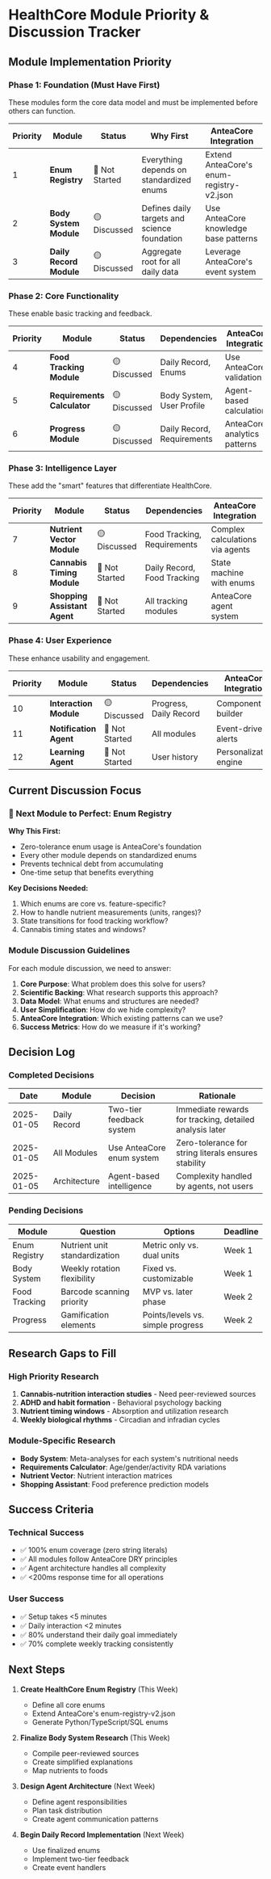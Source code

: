 # HealthCore Module Priority & Discussion Tracker

## Module Implementation Priority

### Phase 1: Foundation (Must Have First)
These modules form the core data model and must be implemented before others can function.

| Priority | Module | Status | Why First | AnteaCore Integration |
|----------|--------|--------|-----------|----------------------|
| 1 | **Enum Registry** | 🔴 Not Started | Everything depends on standardized enums | Extend AnteaCore's enum-registry-v2.json |
| 2 | **Body System Module** | 🟡 Discussed | Defines daily targets and science foundation | Use AnteaCore knowledge base patterns |
| 3 | **Daily Record Module** | 🟡 Discussed | Aggregate root for all daily data | Leverage AnteaCore's event system |

### Phase 2: Core Functionality
These enable basic tracking and feedback.

| Priority | Module | Status | Dependencies | AnteaCore Integration |
|----------|--------|--------|--------------|----------------------|
| 4 | **Food Tracking Module** | 🟡 Discussed | Daily Record, Enums | Use AnteaCore validation |
| 5 | **Requirements Calculator** | 🟡 Discussed | Body System, User Profile | Agent-based calculations |
| 6 | **Progress Module** | 🟡 Discussed | Daily Record, Requirements | AnteaCore analytics patterns |

### Phase 3: Intelligence Layer
These add the "smart" features that differentiate HealthCore.

| Priority | Module | Status | Dependencies | AnteaCore Integration |
|----------|--------|--------|--------------|----------------------|
| 7 | **Nutrient Vector Module** | 🟡 Discussed | Food Tracking, Requirements | Complex calculations via agents |
| 8 | **Cannabis Timing Module** | 🔴 Not Started | Daily Record, Food Tracking | State machine with enums |
| 9 | **Shopping Assistant Agent** | 🔴 Not Started | All tracking modules | AnteaCore agent system |

### Phase 4: User Experience
These enhance usability and engagement.

| Priority | Module | Status | Dependencies | AnteaCore Integration |
|----------|--------|--------|--------------|----------------------|
| 10 | **Interaction Module** | 🟡 Discussed | Progress, Daily Record | Component builder |
| 11 | **Notification Agent** | 🔴 Not Started | All modules | Event-driven alerts |
| 12 | **Learning Agent** | 🔴 Not Started | User history | Personalization engine |

## Current Discussion Focus

### 🎯 Next Module to Perfect: **Enum Registry**

**Why This First:**
- Zero-tolerance enum usage is AnteaCore's foundation
- Every other module depends on standardized enums
- Prevents technical debt from accumulating
- One-time setup that benefits everything

**Key Decisions Needed:**
1. Which enums are core vs. feature-specific?
2. How to handle nutrient measurements (units, ranges)?
3. State transitions for food tracking workflow?
4. Cannabis timing states and windows?

### Module Discussion Guidelines

For each module discussion, we need to answer:

1. **Core Purpose**: What problem does this solve for users?
2. **Scientific Backing**: What research supports this approach?
3. **Data Model**: What enums and structures are needed?
4. **User Simplification**: How do we hide complexity?
5. **AnteaCore Integration**: Which existing patterns can we use?
6. **Success Metrics**: How do we measure if it's working?

## Decision Log

### Completed Decisions

| Date | Module | Decision | Rationale |
|------|--------|----------|-----------|
| 2025-01-05 | Daily Record | Two-tier feedback system | Immediate rewards for tracking, detailed analysis later |
| 2025-01-05 | All Modules | Use AnteaCore enum system | Zero-tolerance for string literals ensures stability |
| 2025-01-05 | Architecture | Agent-based intelligence | Complexity handled by agents, not users |

### Pending Decisions

| Module | Question | Options | Deadline |
|--------|----------|---------|----------|
| Enum Registry | Nutrient unit standardization | Metric only vs. dual units | Week 1 |
| Body System | Weekly rotation flexibility | Fixed vs. customizable | Week 1 |
| Food Tracking | Barcode scanning priority | MVP vs. later phase | Week 2 |
| Progress | Gamification elements | Points/levels vs. simple progress | Week 2 |

## Research Gaps to Fill

### High Priority Research
1. **Cannabis-nutrition interaction studies** - Need peer-reviewed sources
2. **ADHD and habit formation** - Behavioral psychology backing
3. **Nutrient timing windows** - Absorption and utilization research
4. **Weekly biological rhythms** - Circadian and infradian cycles

### Module-Specific Research
- **Body System**: Meta-analyses for each system's nutritional needs
- **Requirements Calculator**: Age/gender/activity RDA variations  
- **Nutrient Vector**: Nutrient interaction matrices
- **Shopping Assistant**: Food preference prediction models

## Success Criteria

### Technical Success
- ✅ 100% enum coverage (zero string literals)
- ✅ All modules follow AnteaCore DRY principles
- ✅ Agent architecture handles all complexity
- ✅ <200ms response time for all operations

### User Success  
- ✅ Setup takes <5 minutes
- ✅ Daily interaction <2 minutes
- ✅ 80% understand their daily goal immediately
- ✅ 70% complete weekly tracking consistently

## Next Steps

1. **Create HealthCore Enum Registry** (This Week)
   - Define all core enums
   - Extend AnteaCore's enum-registry-v2.json
   - Generate Python/TypeScript/SQL enums

2. **Finalize Body System Research** (This Week)
   - Compile peer-reviewed sources
   - Create simplified explanations
   - Map nutrients to foods

3. **Design Agent Architecture** (Next Week)
   - Define agent responsibilities
   - Plan task distribution
   - Create agent communication patterns

4. **Begin Daily Record Implementation** (Next Week)
   - Use finalized enums
   - Implement two-tier feedback
   - Create event handlers